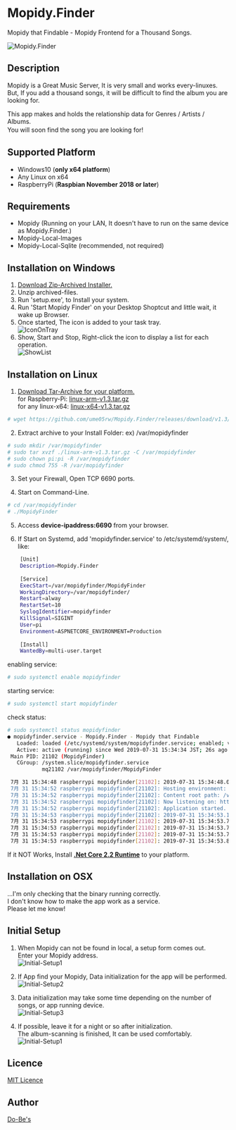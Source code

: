 Mopidy.Finder
====

Mopidy that Findable - Mopidy Frontend for a Thousand Songs.

![Mopidy.Finder](https://raw.githubusercontent.com/ume05rw/Mopidy.Finder/master/src/img/forGitHub/fullscreen.png "Mopidy.Finder")
  
## Description

Mopidy is a Great Music Server, It is very small and works every-linuxes.  
But, If you add a thousand songs, it will be difficult to find the album you are looking for.  
  
This app makes and holds the relationship data for Genres / Artists / Albums.  
You will soon find the song you are looking for!　　

## Supported Platform
* Windows10 (**only x64 platform**)  
* Any Linux on x64
* RaspberryPi (**Raspbian November 2018 or later**)
  
## Requirements
* Mopidy (Running on your LAN, It doesn't have to run on the same device as Mopidy.Finder.)
* Mopidy-Local-Images
* Mopidy-Local-Sqlite (recommended, not required)

## Installation on Windows
1. [Download Zip-Archived Installer.](https://github.com/ume05rw/Mopidy.Finder/releases/download/v1.3/win-x64-installer-v1.3.zip)  
2. Unzip archived-files. 
3. Run 'setup.exe', to Install your system.
4. Run 'Start Mopidy Finder' on your Desktop Shoptcut and little wait, it wake up Browser.
5. Once started, The icon is added to your task tray.  
![IconOnTray](https://raw.githubusercontent.com/ume05rw/Mopidy.Finder/master/src/img/forGitHub/iconOnTray.jpg "IconOnTray")  
6. Show, Start and Stop, Right-click the icon to display a list for each operation.  
![ShowList](https://raw.githubusercontent.com/ume05rw/Mopidy.Finder/master/src/img/forGitHub/iconRightClicked.jpg "ShowList")  

## Installation on Linux
1. [Download Tar-Archive for your platform.](https://github.com/ume05rw/Mopidy.Finder/releases)  
for Raspberry-Pi: [linux-arm-v1.3.tar.gz](https://github.com/ume05rw/Mopidy.Finder/releases/download/v1.3/linux-arm-v1.3.tar.gz)  
for any linux-x64: [linux-x64-v1.3.tar.gz](https://github.com/ume05rw/Mopidy.Finder/releases/download/v1.3/linux-x64-v1.3.tar.gz)

```sh
# wget https://github.com/ume05rw/Mopidy.Finder/releases/download/v1.3/linux-arm-v1.3.tar.gz 
```

2. Extract archive to your Install Folder: ex) /var/mopidyfinder

```sh     
# sudo mkdir /var/mopidyfinder
# sudo tar xvzf ./linux-arm-v1.3.tar.gz -C /var/mopidyfinder
# sudo chown pi:pi -R /var/mopidyfinder
# sudo chmod 755 -R /var/mopidyfinder
```     

3. Set your Firewall, Open TCP 6690 ports.

4. Start on Command-Line.

```sh    
# cd /var/mopidyfinder
# ./MopidyFinder
```    

5. Access **device-ipaddress:6690** from your browser.  

6. If Start on Systemd, add 'mopidyfinder.service' to /etc/systemd/system/, like:

```sh    
    [Unit]
    Description=Mopidy.Finder
    
    [Service]
    ExecStart=/var/mopidyfinder/MopidyFinder
    WorkingDirectory=/var/mopidyfinder/
    Restart=alway
    RestartSet=10
    SyslogIdentifier=mopidyfinder
    KillSignal=SIGINT
    User=pi
    Environment=ASPNETCORE_ENVIRONMENT=Production
    
    [Install]
    WantedBy=multi-user.target
```
    
enabling service:

```sh     
# sudo systemctl enable mopidyfinder 
```     

starting service:

```sh
# sudo systemctl start mopidyfinder
```

check status:
```sh
# sudo systemctl status mopidyfinder
● mopidyfinder.service - Mopidy.Finder - Mopidy that Findable
   Loaded: loaded (/etc/systemd/system/mopidyfinder.service; enabled; vendor preset: enabled)
   Active: active (running) since Wed 2019-07-31 15:34:34 JST; 26s ago
 Main PID: 21102 (MopidyFinder)
   CGroup: /system.slice/mopidyfinder.service
           mq21102 /var/mopidyfinder/MopidyFinder

 7月 31 15:34:48 raspberrypi mopidyfinder[21102]: 2019-07-31 15:34:48.0929|10103|WARN|Microsoft.EntityFrameworkCore.Query|Query: '(from Settin
 7月 31 15:34:52 raspberrypi mopidyfinder[21102]: Hosting environment: Production
 7月 31 15:34:52 raspberrypi mopidyfinder[21102]: Content root path: /var/mopidyfinder
 7月 31 15:34:52 raspberrypi mopidyfinder[21102]: Now listening on: http://[::]:6690
 7月 31 15:34:52 raspberrypi mopidyfinder[21102]: Application started. Press Ctrl+C to shut down.
 7月 31 15:34:53 raspberrypi mopidyfinder[21102]: 2019-07-31 15:34:53.1781|10102|WARN|Microsoft.EntityFrameworkCore.Query|Query: '(from Album
 7月 31 15:34:53 raspberrypi mopidyfinder[21102]: 2019-07-31 15:34:53.7283|20500|WARN|Microsoft.EntityFrameworkCore.Query|The LINQ expression
 7月 31 15:34:53 raspberrypi mopidyfinder[21102]: 2019-07-31 15:34:53.7493|20500|WARN|Microsoft.EntityFrameworkCore.Query|The LINQ expression
 7月 31 15:34:53 raspberrypi mopidyfinder[21102]: 2019-07-31 15:34:53.7581|20500|WARN|Microsoft.EntityFrameworkCore.Query|The LINQ expression
 7月 31 15:34:53 raspberrypi mopidyfinder[21102]: 2019-07-31 15:34:53.8376|20500|WARN|Microsoft.EntityFrameworkCore.Query|The LINQ expression
```
  
If it NOT Works, Install [**.Net Core 2.2 Runtime**](https://dotnet.microsoft.com/download/dotnet-core/2.2) to your platform.  

## Installation on OSX
...I'm only checking that the binary running correctly.  
I don't know how to make the app work as a service.  
Please let me know!  
  
## Initial Setup

1. When Mopidy can not be found in local, a setup form comes out.  
Enter your Mopidy address.  
![Initial-Setup1](https://raw.githubusercontent.com/ume05rw/Mopidy.Finder/master/src/img/forGitHub/initial-setup1.png "Initial-Setup1")  

2. If App find your Mopidy, Data initialization for the app will be performed.  
![Initial-Setup2](https://raw.githubusercontent.com/ume05rw/Mopidy.Finder/master/src/img/forGitHub/initial-setup2.png "Initial-Setup2")  

3. Data initialization may take some time depending on the number of songs, or app running device.  
![Initial-Setup3](https://raw.githubusercontent.com/ume05rw/Mopidy.Finder/master/src/img/forGitHub/initial-setup3.png "Initial-Setup3")  

4. If possible, leave it for a night or so after initialization.  
The album-scanning is finished, It can be used comfortably.  
![Initial-Setup1](https://raw.githubusercontent.com/ume05rw/Mopidy.Finder/master/src/img/forGitHub/initial-setup4.png "Initial-Setup1")  


## Licence

[MIT Licence](https://github.com/ume05rw/Mopidy.Finder/blob/master/LICENSE)

## Author

[Do-Be's](http://dobes.jp)
